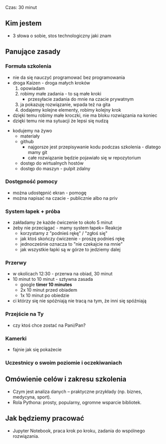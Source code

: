 
Czas: 30 minut

## Kim jestem
- 3 słowa o sobie, stos technologiczny jaki znam

## Panujące zasady
### Formuła szkolenia
* nie da się nauczyć programować bez programowania
* droga Kaizen - droga małych kroków
	1. opowiadam
	2. robimy małe zadania - to są małe kroki
		* przesyłacie zadania do mnie na czacie prywatnym
	3. ja pokazuję rozwiązanie, wpada też na gita
	4. dodajemy kolejne elementy, robimy kolejny krok
* dzięki temu robimy małe kroczki, nie ma bloku rozwiązania na koniec
* dzięki temu nie ma sytuacji że lepsi się nudzą
- kodujemy na żywo
	* materiały
	* github
		* najgorsze jest przepisywanie kodu podczas szkolenia - dlatego mamy git
		* całe rozwiązanie będzie pojawiało się w repozytorium
	* dostęp do wirtualnych hostów
	* dostęp do maszyn - pulpit zdalny
### Dostępność pomocy
* można udostępnić ekran - pomogę
* można napisać na czacie - publicznie albo na priv
### System łapek + próba
* zakładamy że każde ćwiczenie to około 5 minut
* żeby nie przeciągać - mamy system łapek= Reakcje
	* korzystamy z "podnieś rękę" / "zgłoś się"
	* jak ktoś skończy ćwiczenie - proszę podnieś rękę
	* jednocześnie oznacza to "nie czekajcie na mnie"
	* jak wszystkie łapki są w górze to jedziemy dalej
### Przerwy
* w okolicach 12:30 - przerwa na obiad, 30 minut
* 10 minut to 10 minut - sztywna zasada
	* google **timer 10 minutes**
	* 2x 10 minut przed obiadem
	* 1x 10 minut po obiedzie
* ci którzy się nie spóźniają nie tracą na tym, że inni się spóźniają
### Przejście na Ty
* czy ktoś chce zostać na Pani/Pan?
### Kamerki
* fajnie jak się pokażecie
### Uczestnicy o swoim poziomie i oczekiwaniach

## Omówienie celów i zakresu szkolenia
- Czym jest analiza danych – praktyczne przykłady (np. biznes, medycyna, sport).
- Rola Pythona: prosty, popularny, ogromne wsparcie bibliotek.
## Jak będziemy pracować
* Jupyter Notebook, praca krok po kroku, zadania do wspólnego rozwiązania.
